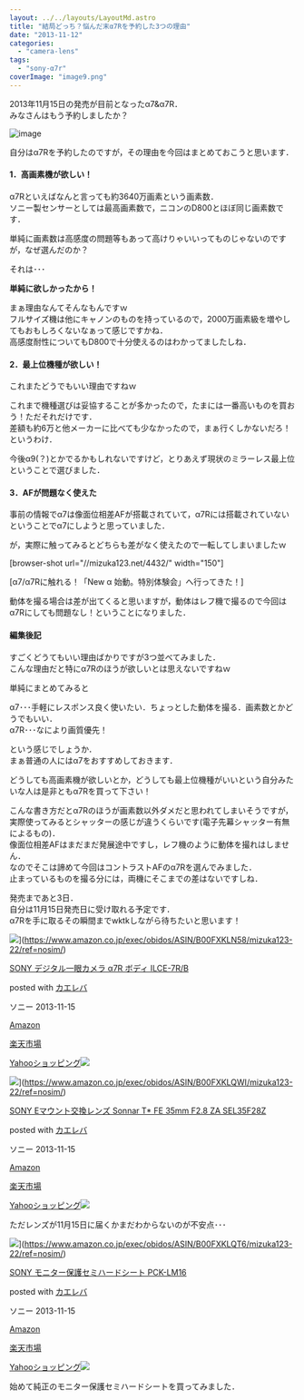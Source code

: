 ```yaml
---
layout: ../../layouts/LayoutMd.astro
title: "結局どっち？悩んだ末α7Rを予約した3つの理由"
date: "2013-11-12"
categories: 
  - "camera-lens"
tags: 
  - "sony-α7r"
coverImage: "image9.png"
---
```


2013年11月15日の発売が目前となったα7&α7R．  
みなさんはもう予約しましたか？

![image](/archive/images/image9.png "image")

自分はα7Rを予約したのですが，その理由を今回はまとめておこうと思います．

#### 1．高画素機が欲しい！

α7Rといえばなんと言っても約3640万画素という画素数．  
ソニー製センサーとしては最高画素数で，ニコンのD800とほぼ同じ画素数です．

単純に画素数は高感度の問題等もあって高けりゃいいってものじゃないのですが，なぜ選んだのか？

それは･･･

**単純に欲しかったから！**

まぁ理由なんてそんなもんですｗ  
フルサイズ機は他にキャノンのものを持っているので，2000万画素級を増やしてもおもしろくないなぁって感じですかね．  
高感度耐性についてもD800で十分使えるのはわかってましたしね．

#### 2．最上位機種が欲しい！

これまたどうでもいい理由ですねｗ

これまで機種選びは妥協することが多かったので，たまには一番高いものを買おう！ただそれだけです．  
差額も約6万と他メーカーに比べても少なかったので，まぁ行くしかないだろ！というわけ．

今後α9(？)とかでるかもしれないですけど，とりあえず現状のミラーレス最上位ということで選びました．

#### 3．AFが問題なく使えた

事前の情報でα7は像面位相差AFが搭載されていて，α7Rには搭載されていないということでα7にしようと思っていました．

が，実際に触ってみるとどちらも差がなく使えたので一転してしまいましたｗ

\[browser-shot url="//mizuka123.net/4432/" width="150"\]

[α7/α7Rに触れる！「New α 始動。特別体験会」へ行ってきた！]

動体を撮る場合は差が出てくると思いますが，動体はレフ機で撮るので今回はα7Rにしても問題なし！ということになりました．

#### 編集後記

すごくどうてもいい理由ばかりですが3つ並べてみました．  
こんな理由だと特にα7Rのほうが欲しいとは思えないですねｗ

単純にまとめてみると

α7･･･手軽にレスポンス良く使いたい．ちょっとした動体を撮る．画素数とかどうでもいい．  
α7R･･･なにより画質優先！

という感じでしょうか．  
まぁ普通の人にはα7をおすすめしておきます．

どうしても高画素機が欲しいとか，どうしても最上位機種がいいという自分みたいな人は是非ともα7Rを買って下さい！

こんな書き方だとα7Rのほうが画素数以外ダメだと思われてしまいそうですが，実際使ってみるとシャッターの感じが違うくらいです(電子先幕シャッター有無によるもの)．  
像面位相差AFはまだまだ発展途中ですし，レフ機のように動体を撮れはしません．  
なのでそこは諦めて今回はコントラストAFのα7Rを選んでみました．  
止まっているものを撮る分には，両機にそこまでの差はないですしね．

発売まであと3日．  
自分は11月15日発売日に受け取れる予定です．  
α7Rを手に取るその瞬間までwktkしながら待ちたいと思います！

![](/archive/images/31Rya1l4l2L._SL160_.jpg)](https://www.amazon.co.jp/exec/obidos/ASIN/B00FXKLN58/mizuka123-22/ref=nosim/)

[SONY デジタル一眼カメラ α7R ボディ ILCE-7R/B](https://www.amazon.co.jp/exec/obidos/ASIN/B00FXKLN58/mizuka123-22/ref=nosim/)

posted with [カエレバ](http://kaereba.com)

ソニー 2013-11-15

[Amazon](http://www.amazon.co.jp/gp/search?keywords=ILCE-7R%2FB&__mk_ja_JP=%83J%83%5E%83J%83i&tag=mizuka123-22 "アマゾン")

[楽天市場](http://hb.afl.rakuten.co.jp/hgc/032b53ee.4b34c5ee.0f4a541e.f440145e/?pc=http%3A%2F%2Fsearch.rakuten.co.jp%2Fsearch%2Fmall%2FILCE-7R%252FB%2F-%2Ff.1-p.1-s.1-sf.0-st.A-v.2%3Fx%3D0%26scid%3Daf_ich_link_urltxt%26m%3Dhttp%3A%2F%2Fm.rakuten.co.jp%2F "楽天市場")

[Yahooショッピング![](//ad.jp.ap.valuecommerce.com/servlet/gifbanner?sid=3066752&pid=881990642)](//ck.jp.ap.valuecommerce.com/servlet/referral?sid=3066752&pid=881990642&vc_url=http%3A%2F%2Fshopping.search.yahoo.co.jp%2Fsearch%3FuIv%3Don%26ei%3DUTF-8%26tab_ex%3Dcommerce%26slider%3D0%26va%3DILCE-7R%252FB "Yahooショッピング")

![](/archive/images/414q-Wv0XEL._SL160_.jpg)](https://www.amazon.co.jp/exec/obidos/ASIN/B00FXKLQWI/mizuka123-22/ref=nosim/)

[SONY Eマウント交換レンズ Sonnar T\* FE 35mm F2.8 ZA SEL35F28Z](https://www.amazon.co.jp/exec/obidos/ASIN/B00FXKLQWI/mizuka123-22/ref=nosim/)

posted with [カエレバ](http://kaereba.com)

ソニー 2013-11-15

[Amazon](http://www.amazon.co.jp/gp/search?keywords=F2.8%20SEL35F28Z&__mk_ja_JP=%83J%83%5E%83J%83i&tag=mizuka123-22 "アマゾン")

[楽天市場](http://hb.afl.rakuten.co.jp/hgc/032b53ee.4b34c5ee.0f4a541e.f440145e/?pc=http%3A%2F%2Fsearch.rakuten.co.jp%2Fsearch%2Fmall%2FF2.8%2520SEL35F28Z%2F-%2Ff.1-p.1-s.1-sf.0-st.A-v.2%3Fx%3D0%26scid%3Daf_ich_link_urltxt%26m%3Dhttp%3A%2F%2Fm.rakuten.co.jp%2F "楽天市場")

[Yahooショッピング![](//ad.jp.ap.valuecommerce.com/servlet/gifbanner?sid=3066752&pid=881990642)](//ck.jp.ap.valuecommerce.com/servlet/referral?sid=3066752&pid=881990642&vc_url=http%3A%2F%2Fshopping.search.yahoo.co.jp%2Fsearch%3FuIv%3Don%26ei%3DUTF-8%26tab_ex%3Dcommerce%26slider%3D0%26va%3DF2.8%2520SEL35F28Z "Yahooショッピング")

ただレンズが11月15日に届くかまだわからないのが不安点･･･

![](/archive/images/31fE9-UxqjL._SL160_.jpg)](https://www.amazon.co.jp/exec/obidos/ASIN/B00FXKLQT6/mizuka123-22/ref=nosim/)

[SONY モニター保護セミハードシート PCK-LM16](https://www.amazon.co.jp/exec/obidos/ASIN/B00FXKLQT6/mizuka123-22/ref=nosim/)

posted with [カエレバ](http://kaereba.com)

ソニー 2013-11-15

[Amazon](http://www.amazon.co.jp/gp/search?keywords=PCK-LM16&__mk_ja_JP=%83J%83%5E%83J%83i&tag=mizuka123-22 "アマゾン")

[楽天市場](http://hb.afl.rakuten.co.jp/hgc/032b53ee.4b34c5ee.0f4a541e.f440145e/?pc=http%3A%2F%2Fsearch.rakuten.co.jp%2Fsearch%2Fmall%2FPCK-LM16%2F-%2Ff.1-p.1-s.1-sf.0-st.A-v.2%3Fx%3D0%26scid%3Daf_ich_link_urltxt%26m%3Dhttp%3A%2F%2Fm.rakuten.co.jp%2F "楽天市場")

[Yahooショッピング![](//ad.jp.ap.valuecommerce.com/servlet/gifbanner?sid=3066752&pid=881990642)](//ck.jp.ap.valuecommerce.com/servlet/referral?sid=3066752&pid=881990642&vc_url=http%3A%2F%2Fshopping.search.yahoo.co.jp%2Fsearch%3FuIv%3Don%26ei%3DUTF-8%26tab_ex%3Dcommerce%26slider%3D0%26va%3DPCK-LM16 "Yahooショッピング")

始めて純正のモニター保護セミハードシートを買ってみました．
